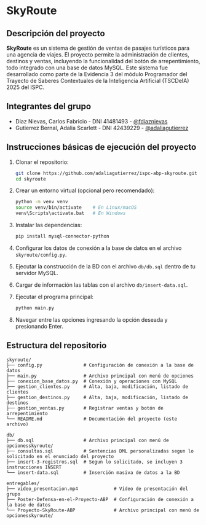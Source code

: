 # SkyRoute

## Descripción del proyecto

**SkyRoute** es un sistema de gestión de ventas de pasajes turísticos para una agencia de viajes. El proyecto permite la administración de clientes, destinos y ventas, incluyendo la funcionalidad del botón de arrepentimiento, todo integrado con una base de datos MySQL. Este sistema fue desarrollado como parte de la Evidencia 3 del módulo Programador del Trayecto de Saberes Contextuales de la Inteligencia Artificial (TSCDeIA) 2025 del ISPC.

## Integrantes del grupo


- Diaz Nievas, Carlos Fabricio - DNI 41481493 - [@fdiaznievas](https://github.com/fdiaznievas)
- Gutierrez Bernal, Adalia Scarlett - DNI 42439229 - [@adaliagutierrez](https://github.com/adaliagutierrez)


## Instrucciones básicas de ejecución del proyecto

1. Clonar el repositorio:
   ```bash
   git clone https://github.com/adaliagutierrez/ispc-abp-skyroute.git
   cd skyroute
   ```

2. Crear un entorno virtual (opcional pero recomendado):
   ```bash
   python -m venv venv
   source venv/bin/activate    # En Linux/macOS
   venv\Scripts\activate.bat   # En Windows
   ```

3. Instalar las dependencias:
   ```bash
   pip install mysql-connector-python
   ```

4. Configurar los datos de conexión a la base de datos en el archivo `skyroute/config.py`.

5. Ejecutar la construcción de la BD con el archivo `db/db.sql` dentro de tu servidor MySQL.

6. Cargar de información las tablas con el archivo `db/insert-data.sql`.

7. Ejecutar el programa principal:
   ```bash
   python main.py
   ```
8. Navegar entre las opciones ingresando la opción deseada y presionando Enter.

## Estructura del repositorio

```
skyroute/
├── config.py               # Configuración de conexión a la base de datos
├── main.py                 # Archivo principal con menú de opciones
├── conexion_base_datos.py  # Conexión y operaciones con MySQL
├── gestion_clientes.py     # Alta, baja, modificación, listado de clientes
├── gestion_destinos.py     # Alta, baja, modificación, listado de destinos
├── gestion_ventas.py       # Registrar ventas y botón de arrepentimiento
└── README.md               # Documentación del proyecto (este archivo)

db/
├── db.sql                  # Archivo principal con menú de opcionesskyroute/
├── consultas.sql           # Sentencias DML personalizadas segun lo solicitado en el enunciado del proyecto
├── insert-3-registros.sql  # Segun lo solicitado, se incluyen 3 instrucciones INSERT
└── insert-data.sql         # Inserción masiva de datos a la BD

entregables/
├── video_presentacion.mp4             # Video de presentación del grupo
├── Poster-Defensa-en-el-Proyecto-ABP  # Configuración de conexión a la base de datos
└── Proyecto-SkyRoute-ABP              # Archivo principal con menú de opcionesskyroute/
```
